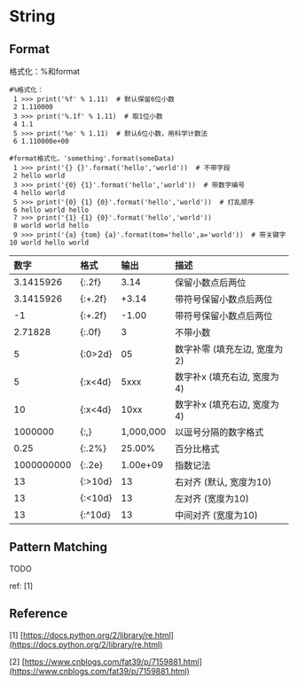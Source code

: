 # String

## **Format**

格式化：%和format

```text
#%格式化：
 1 >>> print('%f' % 1.11)  # 默认保留6位小数
 2 1.110000
 3 >>> print('%.1f' % 1.11)  # 取1位小数
 4 1.1
 5 >>> print('%e' % 1.11)  # 默认6位小数，用科学计数法
 6 1.110000e+00

#format格式化，'something'.format(someData)
 1 >>> print('{} {}'.format('hello','world'))  # 不带字段
 2 hello world
 3 >>> print('{0} {1}'.format('hello','world'))  # 带数字编号
 4 hello world
 5 >>> print('{0} {1} {0}'.format('hello','world'))  # 打乱顺序
 6 hello world hello
 7 >>> print('{1} {1} {0}'.format('hello','world'))
 8 world world hello
 9 >>> print('{a} {tom} {a}'.format(tom='hello',a='world'))  # 带关键字
10 world hello world
```

| 数字 | 格式 | 输出 | 描述 |
| :--- | :--- | :--- | :--- |
| 3.1415926 | {:.2f} | 3.14 | 保留小数点后两位 |
| 3.1415926 | {:+.2f} | +3.14 | 带符号保留小数点后两位 |
| -1 | {:+.2f} | -1.00 | 带符号保留小数点后两位 |
| 2.71828 | {:.0f} | 3 | 不带小数 |
| 5 | {:0&gt;2d} | 05 | 数字补零 \(填充左边, 宽度为2\) |
| 5 | {:x&lt;4d} | 5xxx | 数字补x \(填充右边, 宽度为4\) |
| 10 | {:x&lt;4d} | 10xx | 数字补x \(填充右边, 宽度为4\) |
| 1000000 | {:,} | 1,000,000 | 以逗号分隔的数字格式 |
| 0.25 | {:.2%} | 25.00% | 百分比格式 |
| 1000000000 | {:.2e} | 1.00e+09 | 指数记法 |
| 13 | {:&gt;10d} | 13 | 右对齐 \(默认, 宽度为10\) |
| 13 | {:&lt;10d} | 13 | 左对齐 \(宽度为10\) |
| 13 | {:^10d} | 13 | 中间对齐 \(宽度为10\) |

## Pattern Matching

TODO

ref: \[1\]

## Reference 

\[1\] [https://docs.python.org/2/library/re.html](https://docs.python.org/2/library/re.html)

\[2\] [https://www.cnblogs.com/fat39/p/7159881.html](https://www.cnblogs.com/fat39/p/7159881.html)



